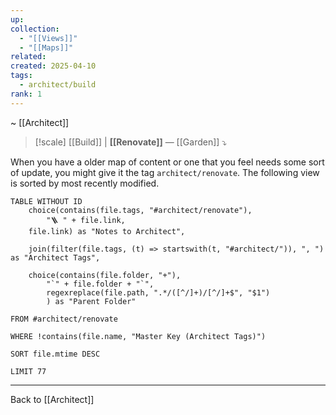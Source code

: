 ```yaml
---
up: 
collection:
  - "[[Views]]"
  - "[[Maps]]"
related: 
created: 2025-04-10
tags:
  - architect/build
rank: 1
---
```

~ [[Architect]] 

> [!scale] [[Build]] | **[[Renovate]]** — [[Garden]] ⤵️

When you have a older map of content or one that you feel needs some sort of update, you might give it the tag `architect/renovate`. The following view is sorted by most recently modified.

```dataview
TABLE WITHOUT ID
	choice(contains(file.tags, "#architect/renovate"),
		"🪜 " + file.link,
	file.link) as "Notes to Architect",
    
    join(filter(file.tags, (t) => startswith(t, "#architect/")), ", ") as "Architect Tags",
    
    choice(contains(file.folder, "+"),
	    "`" + file.folder + "`",
	    regexreplace(file.path, ".*/([^/]+)/[^/]+$", "$1")
		) as "Parent Folder"

FROM #architect/renovate 

WHERE !contains(file.name, "Master Key (Architect Tags)")

SORT file.mtime DESC

LIMIT 77
```


---

Back to [[Architect]] 